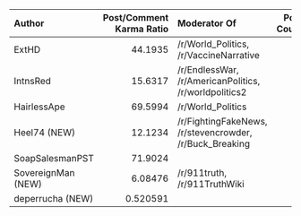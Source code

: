 | Author             |   Post/Comment Karma Ratio | Moderator Of                                            |   Post Count |
|:-------------------|---------------------------:|:--------------------------------------------------------|-------------:|
| ExtHD              |                  44.1935   | /r/World_Politics, /r/VaccineNarrative                  |           26 |
| IntnsRed           |                  15.6317   | /r/EndlessWar, /r/AmericanPolitics, /r/worldpolitics2   |            6 |
| HairlessApe        |                  69.5994   | /r/World_Politics                                       |            3 |
| Heel74 (NEW)       |                  12.1234   | /r/FightingFakeNews, /r/stevencrowder, /r/Buck_Breaking |            1 |
| SoapSalesmanPST    |                  71.9024   |                                                         |            1 |
| SovereignMan (NEW) |                   6.08476  | /r/911truth, /r/911TruthWiki                            |            1 |
| deperrucha (NEW)   |                   0.520591 |                                                         |            1 |